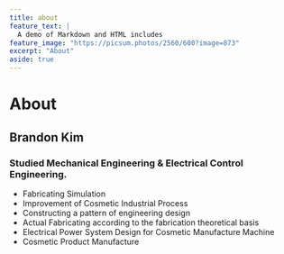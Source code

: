 ```yaml
---
title: about
feature_text: |
  A demo of Markdown and HTML includes
feature_image: "https://picsum.photos/2560/600?image=873"
excerpt: "About"
aside: true
---
```


# About

## Brandon Kim

### Studied Mechanical Engineering & Electrical Control Engineering.

- Fabricating Simulation
- Improvement of Cosmetic Industrial Process
- Constructing a pattern of engineering design
- Actual Fabricating according to the fabrication theoretical basis
- Electrical Power System Design for Cosmetic Manufacture Machine
- Cosmetic Product Manufacture

